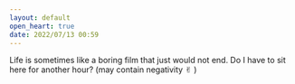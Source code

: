 ```yaml
---
layout: default
open_heart: true
date: 2022/07/13 00:59
---
```


Life is sometimes like a boring film that just would not end. Do I have to sit here for another hour? (may contain negativity ✌︎ )
